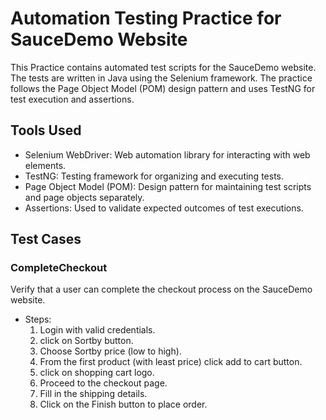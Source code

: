 # Automation Testing Practice for SauceDemo Website

This Practice contains automated test scripts for the SauceDemo website. The tests are written in Java using the Selenium framework. The practice follows the Page Object Model (POM) design pattern and uses TestNG for test execution and assertions.

## Tools Used
- Selenium WebDriver: Web automation library for interacting with web elements.
- TestNG: Testing framework for organizing and executing tests.
- Page Object Model (POM): Design pattern for maintaining test scripts and page objects separately.
- Assertions: Used to validate expected outcomes of test executions.

## Test Cases

### CompleteCheckout
Verify that a user can complete the checkout process on the SauceDemo website.
- Steps:
  1. Login with valid credentials.
  2. click on Sortby button.
  3. Choose Sortby price (low to high).
  4. From the first product (with least price) click add to cart button.
  5. click on shopping cart logo.
  6. Proceed to the checkout page.
  7. Fill in the shipping details.
  8. Click on the Finish button to place order.

